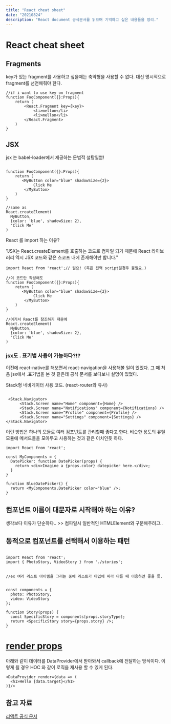 ```yaml
---
title: "React cheat sheet"
date: "20210824"
description: "React document 공식문서를 읽으며 기억하고 싶은 내용들을 정리."
---
```


# React cheat sheet

## Fragments

key가 있는 fragment를 사용하고 싶을때는 축약형을 사용할 수 없다. 
대신 명시적으로 fragment를 선언해줘야 한다. 

```tsx
//if i want to use key on fragment
function FooComponent({}:Props){
    return (
        <React.Fragment key={key}>
            <li>mellon</li>
            <li>mellon</li>
        </React.Fragment>
    )
}

```

## JSX


jsx 는 babel-loader에서 제공하는 문법적 설탕일뿐!
```tsx

function FooComponent({}:Props){
    return (
       <MyButton color="blue" shadowSize={2}>
            Click Me
        </MyButton>
    )
}

//same as 
React.createElement(
  MyButton,
  {color: 'blue', shadowSize: 2},
  'Click Me'
)
```
React 를 import 하는 이유?

"JSX는 React.createElement를 호출하는 코드로 컴파일 되기 때문에 React 라이브러리 역시 JSX 코드와 같은 스코프 내에 존재해야만 합니다."
```tsx
import React from 'react';// 필요! (혹은 전역 script일경우 불필요.)

//이 코드만 작성해도
function FooComponent({}:Props){
    return (
       <MyButton color="blue" shadowSize={2}>
            Click Me
        </MyButton>
    )
}

//여기서 React를 참조하기 때문에 
React.createElement(
  MyButton,
  {color: 'blue', shadowSize: 2},
  'Click Me'
)

```

### jsx도 . 표기법 사용이 가능하다?!?


이전에 react-native를 해보면서 react-navigation을 사용해볼 일이 있었다. 
그 때 처음 jsx에서 .표기법을 본 것 같은데 공식 문서를 보다보니 설명이 있었다.

Stack형 네비게이터 사용 코드. (react-router와 유사)
```tsx

 <Stack.Navigator>
      <Stack.Screen name="Home" component={Home} />
      <Stack.Screen name="Notifications" component={Notifications} />
      <Stack.Screen name="Profile" component={Profile} />
      <Stack.Screen name="Settings" component={Settings} />
</Stack.Navigator>
```

이런 방법은 하나의 모듈로 여러 컴포넌트를 관리할때 좋다고 한다. 비슷한 용도의 유틸 모듈에 메서드들을 모아두고 사용하는 것과 같은 이치인듯 하다.  

```tsx
import React from 'react';

const MyComponents = {
  DatePicker: function DatePicker(props) {
    return <div>Imagine a {props.color} datepicker here.</div>;
  }
}

function BlueDatePicker() {
  return <MyComponents.DatePicker color="blue" />;
}
```

## 컴포넌트 이름이 대문자로 시작해야 하는 이유?

생각보다 이유가 단순하다.. >> 컴파일시 일반적인 HTMLElement와 구분해주려고..



## 동적으로 컴포넌트를 선택해서 이용하는 패턴

``` tsx

import React from 'react';
import { PhotoStory, VideoStory } from './stories';


//ex 여러 리스트 아이템을 그리는 중에 리스트가 타입에 따라 다를 때 이용하면 좋을 듯. 


const components = {
  photo: PhotoStory,
  video: VideoStory
};

function Story(props) {
  const SpecificStory = components[props.storyType];
  return <SpecificStory story={props.story} />;
}

```

# [render props](https://ko.reactjs.org/docs/render-props.html)

아래와 같이 데이터를 DataProvider에서 받아와서 callback에 전달하는 방식이다. 
이렇게 될 경우 HOC 와 같이 로직을 재사용 할 수 있게 된다. 

```tsx
<DataProvider render={data => (
  <h1>Hello {data.target}</h1>
)}/>
```


## 참고 자료
[리액트 공식 문서](https://ko.reactjs.org/docs/jsx-in-depth.html)



